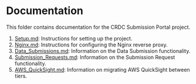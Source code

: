 # Documentation

This folder contains documentation for the CRDC Submission Portal project.

1. [Setup.md](./Setup.md): Instructions for setting up the project.
2. [Nginx.md](./Nginx.md): Instructions for configuring the Nginx reverse proxy.
3. [Data_Submissions.md](./Data_Submissions.md): Information on the Data Submission functionality.
4. [Submission_Requests.md](./Submission_Requests.md): Information on the Submission Request functionality.
5. [AWS_QuickSight.md](./AWS_QuickSight.md): Information on migrating AWS QuickSight between tiers.
